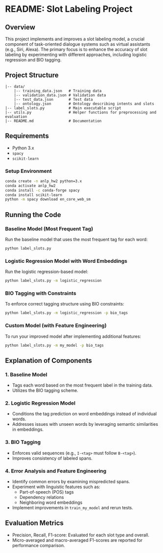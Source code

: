 # README: Slot Labeling Project

## Overview
This project implements and improves a slot labeling model, a crucial component of task-oriented dialogue systems such as virtual assistants (e.g., Siri, Alexa). The primary focus is to enhance the accuracy of slot labeling by experimenting with different approaches, including logistic regression and BIO tagging.

## Project Structure
```
|-- data/
    |-- training_data.json   # Training data
    |-- validation_data.json # Validation data
    |-- test_data.json       # Test data
    |-- ontology.json        # Ontology describing intents and slots
|-- label_slots.py           # Main executable script
|-- utils.py                 # Helper functions for preprocessing and evaluation
|-- README.md                # Documentation
```

## Requirements
- Python 3.x
- `spacy`
- `scikit-learn`

### Setup Environment
```bash
conda create -n anlp_hw2 python=3.x
conda activate anlp_hw2
conda install -c conda-forge spacy
conda install scikit-learn
python -m spacy download en_core_web_sm
```

## Running the Code

### Baseline Model (Most Frequent Tag)
Run the baseline model that uses the most frequent tag for each word:
```bash
python label_slots.py
```

### Logistic Regression Model with Word Embeddings
Run the logistic regression-based model:
```bash
python label_slots.py -m logistic_regression
```

### BIO Tagging with Constraints
To enforce correct tagging structure using BIO constraints:
```bash
python label_slots.py -m logistic_regression -p bio_tags
```

### Custom Model (with Feature Engineering)
To run your improved model after implementing additional features:
```bash
python label_slots.py -m my_model -p bio_tags
```

## Explanation of Components

### 1. Baseline Model
- Tags each word based on the most frequent label in the training data.
- Utilizes the BIO tagging scheme.

### 2. Logistic Regression Model
- Conditions the tag prediction on word embeddings instead of individual words.
- Addresses issues with unseen words by leveraging semantic similarities in embeddings.

### 3. BIO Tagging
- Enforces valid sequences (e.g., `I-<tag>` must follow `B-<tag>`).
- Improves consistency of labeled spans.

### 4. Error Analysis and Feature Engineering
- Identify common errors by examining mispredicted spans.
- Experiment with linguistic features such as:
  - Part-of-speech (POS) tags
  - Dependency relations
  - Neighboring word embeddings
- Implement improvements in `train_my_model` and rerun tests.

## Evaluation Metrics
- Precision, Recall, F1-score: Evaluated for each slot type and overall.
- Micro-averaged and macro-averaged F1-scores are reported for performance comparison.
